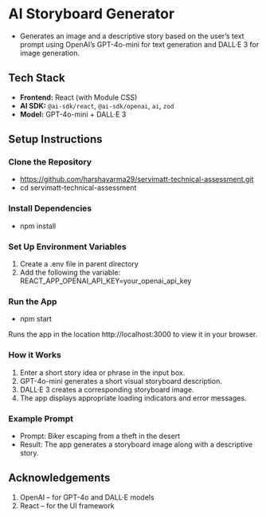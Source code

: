 # AI Storyboard Generator

- Generates an image and a descriptive story based on the user’s text prompt using OpenAI’s GPT-4o-mini for text generation and DALL·E 3 for image generation.

## Tech Stack

- **Frontend:** React (with Module CSS)
- **AI SDK:** `@ai-sdk/react`, `@ai-sdk/openai`, `ai`, `zod`
- **Model:** GPT-4o-mini + DALL·E 3  

## Setup Instructions

### Clone the Repository

- https://github.com/harshavarma29/servimatt-technical-assessment.git
- cd servimatt-technical-assessment

### Install Dependencies

- npm install

### Set Up Environment Variables

1) Create a .env file in parent directory
2) Add the following the variable: REACT_APP_OPENAI_API_KEY=your_openai_api_key

### Run the App

- npm start

Runs the app in the location http://localhost:3000 to view it in your browser.

### How it Works

1) Enter a short story idea or phrase in the input box.
2) GPT-4o-mini generates a short visual storyboard description.
3) DALL·E 3 creates a corresponding storyboard image.
4) The app displays appropriate loading indicators and error messages.

### Example Prompt

- Prompt: Biker escaping from a theft in the desert
- Result: The app generates a storyboard image along with a descriptive story.

## Acknowledgements

1) OpenAI – for GPT-4o and DALL·E models
2) React – for the UI framework